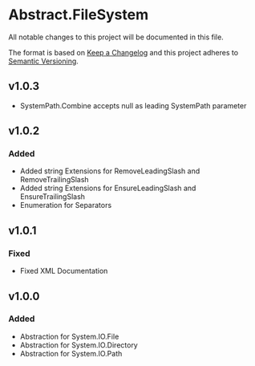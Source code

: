 # Abstract.FileSystem
All notable changes to this project will be documented in this file.

The format is based on [Keep a Changelog](http://keepachangelog.com/)
and this project adheres to [Semantic Versioning](http://semver.org/).

## v1.0.3
- SystemPath.Combine accepts null as leading SystemPath parameter

## v1.0.2
### Added
- Added string Extensions for RemoveLeadingSlash and RemoveTrailingSlash
- Added string Extensions for EnsureLeadingSlash and EnsureTrailingSlash
- Enumeration for Separators

## v1.0.1
### Fixed
- Fixed XML Documentation

## v1.0.0
### Added
- Abstraction for System.IO.File
- Abstraction for System.IO.Directory
- Abstraction for System.IO.Path